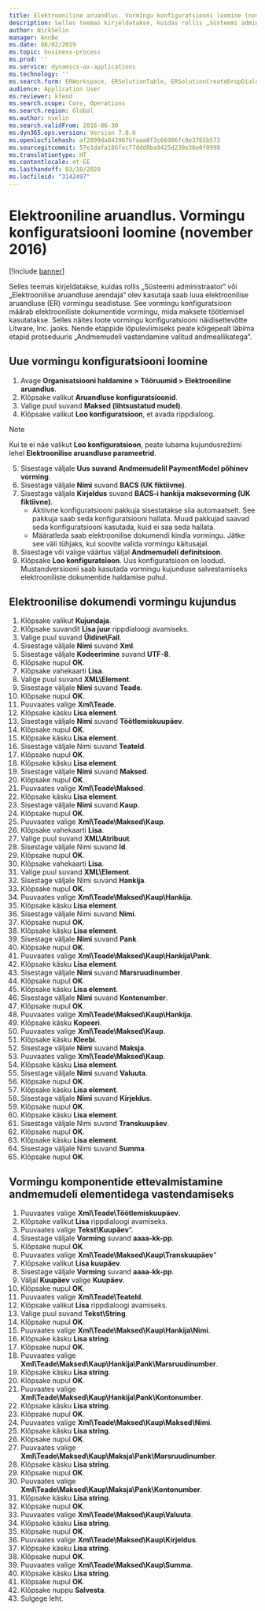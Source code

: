 ```yaml
---
title: Elektrooniline aruandlus. Vormingu konfiguratsiooni loomine (november 2016)
description: Selles teemas kirjeldatakse, kuidas rollis „Süsteemi administraator“ või „Elektroonilise aruandluse arendaja“ olev kasutaja saab luua elektroonilise aruandluse (ER) vormingu seadistuse.
author: NickSelin
manager: AnnBe
ms.date: 08/02/2019
ms.topic: business-process
ms.prod: ''
ms.service: dynamics-ax-applications
ms.technology: ''
ms.search.form: ERWorkspace, ERSolutionTable, ERSolutionCreateDropDialog, EROperationDesigner, ERComponentTypeDropDialog
audience: Application User
ms.reviewer: kfend
ms.search.scope: Core, Operations
ms.search.region: Global
ms.author: nselin
ms.search.validFrom: 2016-06-30
ms.dyn365.ops.version: Version 7.0.0
ms.openlocfilehash: af2899da843967bfaaa8f3c66906fc8e3765b573
ms.sourcegitcommit: 57e1dafa186fec77ddd8ba9425d238e36e0f0998
ms.translationtype: HT
ms.contentlocale: et-EE
ms.lasthandoff: 03/18/2020
ms.locfileid: "3142497"
---
```

# <a name="er-create-a-format-configuration-november-2016"></a>Elektrooniline aruandlus. Vormingu konfiguratsiooni loomine (november 2016)

[!include [banner](../../includes/banner.md)]

Selles teemas kirjeldatakse, kuidas rollis „Süsteemi administraator“ või „Elektroonilise aruandluse arendaja“ olev kasutaja saab luua elektroonilise aruandluse (ER) vormingu seadistuse. See vormingu konfiguratsioon määrab elektrooniliste dokumentide vormingu, mida maksete töötlemisel kasutatakse. Selles näites loote vormingu konfiguratsiooni näidisettevõtte Litware, Inc. jaoks. Nende etappide lõpuleviimiseks peate kõigepealt läbima etapid protseduuris „Andmemudeli vastendamine valitud andmeallikatega”.


## <a name="create-a-new-format-configuration"></a>Uue vormingu konfiguratsiooni loomine
1. Avage **Organisatsiooni haldamine > Tööruumid > Elektrooniline aruandlus**.
2. Klõpsake valikut **Aruandluse konfiguratsioonid**.
3. Valige puul suvand **Maksed (lihtsustatud mudel)**.
4. Klõpsake valikut **Loo konfiguratsioon**, et avada rippdialoog.

 > [!NOTE]
 > Kui te ei näe valikut **Loo konfiguratsioon**, peate lubama kujundusrežiimi lehel **Elektroonilise aruandluse parameetrid**. 
 
5. Sisestage väljale **Uus suvand** **Andmemudelil PaymentModel põhinev vorming**.
6. Sisestage väljale **Nimi** suvand **BACS (UK fiktiivne)**.
7. Sisestage väljale **Kirjeldus** suvand **BACS-i hankija maksevorming (UK fiktiivne)**.
    * Aktiivne konfiguratsiooni pakkuja sisestatakse siia automaatselt. See pakkuja saab seda konfiguratsiooni hallata. Muud pakkujad saavad seda konfiguratsiooni kasutada, kuid ei saa seda hallata.  
    * Määratleda saab elektroonilise dokumendi kindla vormingu. Jätke see väli tühjaks, kui soovite valida vormingu käitusajal.  
8. Sisestage või valige väärtus väljal **Andmemudeli definitsioon**.
9. Klõpsake **Loo konfiguratsioon**. Uus konfiguratsioon on loodud. Mustandversiooni saab kasutada vormingu kujunduse salvestamiseks elektrooniliste dokumentide haldamise puhul.  

## <a name="design-the-format-of-an-electronic-document"></a>Elektroonilise dokumendi vormingu kujundus
1. Klõpsake valikut **Kujundaja**.
2. Klõpsake suvandit **Lisa juur** rippdialoogi avamiseks.
3. Valige puul suvand **Üldine\Fail**.
4. Sisestage väljale **Nimi** suvand **Xml**.
5. Sisestage väljale **Kodeerimine** suvand **UTF-8**.
6. Klõpsake nupul **OK**.
7. Klõpsake vahekaarti **Lisa**.
8. Valige puul suvand **XML\Element**.
9. Sisestage väljale **Nimi** suvand **Teade**.
10. Klõpsake nupul **OK**.
11. Puuvaates valige **Xml\Teade**.
12. Klõpsake käsku **Lisa element**.
13. Sisestage väljale **Nimi** suvand **Töötlemiskuupäev**.
14. Klõpsake nupul **OK**.
15. Klõpsake käsku **Lisa element**.
16. Sisestage väljale Nimi suvand **TeateId**.
17. Klõpsake nupul **OK**.
18. Klõpsake käsku **Lisa element**.
19. Sisestage väljale **Nimi** suvand **Maksed**.
20. Klõpsake nupul **OK**.
21. Puuvaates valige **Xml\Teade\Maksed**.
22. Klõpsake käsku **Lisa element**.
23. Sisestage väljale **Nimi** suvand **Kaup**.
24. Klõpsake nupul **OK**.
25. Puuvaates valige **Xml\Teade\Maksed\Kaup**.
26. Klõpsake vahekaarti **Lisa**.
27. Valige puul suvand **XML\Atribuut**.
28. Sisestage väljale Nimi suvand **Id**.
29. Klõpsake nupul **OK**.
30. Klõpsake vahekaarti **Lisa**.
31. Valige puul suvand **XML\Element**.
32. Sisestage väljale Nimi suvand **Hankija**.
33. Klõpsake nupul **OK**.
34. Puuvaates valige **Xml\Teade\Maksed\Kaup\Hankija**.
35. Klõpsake käsku **Lisa element**.
36. Sisestage väljale Nimi suvand **Nimi**.
37. Klõpsake nupul **OK**.
38. Klõpsake käsku **Lisa element**.
39. Sisestage väljale **Nimi** suvand **Pank**.
40. Klõpsake nupul **OK**.
41. Puuvaates valige **Xml\Teade\Maksed\Kaup\Hankija\Pank**.
42. Klõpsake käsku **Lisa element**.
43. Sisestage väljale **Nimi** suvand **Marsruudinumber**.
44. Klõpsake nupul **OK**.
45. Klõpsake käsku **Lisa element**.
46. Sisestage väljale **Nimi** suvand **Kontonumber**.
47. Klõpsake nupul **OK**.
48. Puuvaates valige **Xml\Teade\Maksed\Kaup\Hankija**.
49. Klõpsake käsku **Kopeeri**.
50. Puuvaates valige **Xml\Teade\Maksed\Kaup**.
51. Klõpsake käsku **Kleebi**.
52. Sisestage väljale **Nimi** suvand **Maksja**.
53. Puuvaates valige **Xml\Teade\Maksed\Kaup**.
54. Klõpsake käsku **Lisa element**.
55. Sisestage väljale **Nimi** suvand **Valuuta**.
56. Klõpsake nupul **OK**.
57. Klõpsake käsku **Lisa element**.
58. Sisestage väljale **Nimi** suvand **Kirjeldus**.
59. Klõpsake nupul **OK**.
60. Klõpsake käsku **Lisa element**.
61. Sisestage väljale Nimi suvand **Transkuupäev**.
62. Klõpsake nupul **OK**.
63. Klõpsake käsku **Lisa element**.
64. Sisestage väljale Nimi suvand **Summa**.
65. Klõpsake nupul **OK**.

## <a name="prepare-format-components-for-mapping-to-data-model-elements"></a>Vormingu komponentide ettevalmistamine andmemudeli elementidega vastendamiseks
1. Puuvaates valige **Xml\Teade\Töötlemiskuupäev**.
2. Klõpsake valikut **Lisa** rippdialoogi avamiseks.
3. Puuvaates valige **Tekst\Kuupäev**”.
4. Sisestage väljale **Vorming** suvand **aaaa-kk-pp**.
5. Klõpsake nupul **OK**.
6. Puuvaates valige **Xml\Teade\Maksed\Kaup\Transkuupäev**”
7. Klõpsake valikut **Lisa kuupäev**.
8. Sisestage väljale **Vorming** suvand **aaaa-kk-pp**.
9. Väljal **Kuupäev** valige **Kuupäev**.
10. Klõpsake nupul **OK**.
11. Puuvaates valige **Xml\Teade\TeateId**.
12. Klõpsake valikut **Lisa** rippdialoogi avamiseks.
13. Valige puul suvand **Tekst\String**.
14. Klõpsake nupul **OK**.
15. Puuvaates valige **Xml\Teade\Maksed\Kaup\Hankija\Nimi**.
16. Klõpsake käsku **Lisa string**.
17. Klõpsake nupul **OK**.
18. Puuvaates valige **Xml\Teade\Maksed\Kaup\Hankija\Pank\Marsruudinumber**.
19. Klõpsake käsku **Lisa string**.
20. Klõpsake nupul **OK**.
21. Puuvaates valige **Xml\Teade\Maksed\Kaup\Hankija\Pank\Kontonumber**.
22. Klõpsake käsku **Lisa string**.
23. Klõpsake nupul **OK**.
24. Puuvaates valige **Xml\Teade\Maksed\Kaup\Maksed\Nimi**.
25. Klõpsake käsku **Lisa string**.
26. Klõpsake nupul **OK**.
27. Puuvaates valige **Xml\Teade\Maksed\Kaup\Maksja\Pank\Marsruudinumber**.
28. Klõpsake käsku **Lisa string**.
29. Klõpsake nupul **OK**.
30. Puuvaates valige **Xml\Teade\Maksed\Kaup\Maksja\Pank\Kontonumber**.
31. Klõpsake käsku **Lisa string**.
32. Klõpsake nupul **OK**.
33. Puuvaates valige **Xml\Teade\Maksed\Kaup\Valuuta**.
34. Klõpsake käsku **Lisa string**.
35. Klõpsake nupul **OK**.
36. Puuvaates valige **Xml\Teade\Maksed\Kaup\Kirjeldus**.
37. Klõpsake käsku **Lisa string**.
38. Klõpsake nupul **OK**.
39. Puuvaates valige **Xml\Teade\Maksed\Kaup\Summa**.
40. Klõpsake käsku **Lisa string**.
41. Klõpsake nupul **OK**.
42. Klõpsake nuppu **Salvesta**.
43. Sulgege leht.

